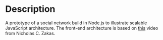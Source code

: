 Description
===
A prototype of a social network build in Node.js to illustrate scalable JavaScript architecture.
The front-end architecture is based on [this](http://www.youtube.com/watch?v=vXjVFPosQHw) video from Nicholas C. Zakas.
